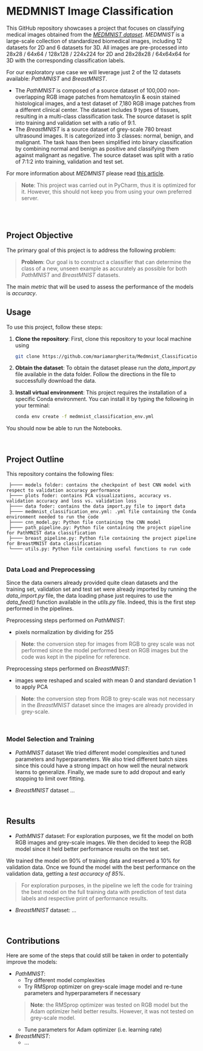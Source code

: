 
# MEDMNIST Image Classification

This GitHub repository showcases a project that focuses on classifying medical images obtained from the [*MEDMNIST dataset*](https://github.com/MedMNIST/MedMNIST).
*MEDMNIST* is a large-scale collection of standardized biomedical images, including 12 datasets for 2D and 6 datasets for 3D. 
All images are pre-processed into 28x28 / 64x64 / 128x128 / 224x224 for 2D and 28x28x28 / 64x64x64 for 3D with the corresponding classification labels. 

For our exploratory use case we will leverage just 2 of the 12 datasets available: *PathMNIST* and *BreastMNIST*.
- The *PathMNIST* is composed of a source dataset of 100,000 non-overlapping RGB image patches from hematoxylin & eosin stained histological images, and a test dataset of 7,180 RGB image patches from a different clinical center. 
The dataset includes 9 types of tissues, resulting in a multi-class classification task. The source dataset is split into training and validation set with a ratio of 9:1.
- The *BreastMNIST* is a source dataset of grey-scale 780 breast ultrasound images. It is categorized into 3 classes: normal, benign, and malignant. 
The task haas then been simplified into binary classification by combining normal and benign as positive and classifying them against malignant as negative. 
The source dataset was split with a ratio of 7:1:2 into training, validation and test set.

For more information about *MEDMNIST* please read [this article](https://www.nature.com/articles/s41597-022-01721-8).

> **Note**: This project was carried out in PyCharm, thus it is optimized for it. However, this should not keep you from using your own preferred server.
<br>

<br>

## Project Objective

The primary goal of this project is to address the following problem:

> **Problem**: Our goal is to construct a classifier that can determine the class of a new, unseen example as accurately as possible for both *PathMNIST* and *BreastMNIST* datasets.

The main *metric* that will be used to assess the performance of the models is *accuracy*.
<br>

## Usage

To use this project, follow these steps:

1. **Clone the repository**: First, clone this repository to your local machine using

    ```bash
    git clone https://github.com/mariamargherita/Medmnist_Classification.git
    ```

2. **Obtain the dataset**: To obtain the dataset please run the *data_import.py* file available in the data folder. Follow the directions in the file to successfully download the data.

3. **Install virtual environment**: This project requires the installation of a specific Conda environment. You can install it by typing the following in your terminal:

    ```bash
    conda env create -f medmnist_classification_env.yml
    ```
   
You should now be able to run the Notebooks.

<br>

## Project Outline

This repository contains the following files:

   ```
    ├──── models folder: contains the checkpoint of best CNN model with respect to validation accuracy performance
    ├──── plots foder: contains PCA visualizations, accuracy vs. validation accuracy and loss vs. validation loss
    ├──── data foder: contains the data import.py file to import data
    ├──── medmnist_classification_env.yml: .yml file containing the Conda environment needed to run the code
    ├──── cnn_model.py: Python file containing the CNN model
    ├──── path_pipeline.py: Python file containing the project pipeline for PathMNIST data classification
    ├──── breast_pipeline.py: Python file containing the project pipeline for BreastMNIST data classification
    └──── utils.py: Python file containing useful functions to run code
    
   ```

### Data Load and Preprocessing

Since the data owners already provided quite clean datasets and the training set, validation set and test set were already imported by running the *data_import.py* file, the data loading phase just requires to use the *data_feed()* function available in the *utils.py* file.
Indeed, this is the first step performed in the pipelines.

Preprocessing steps performed on *PathMNIST*:
- pixels normalization by dividing for 255

>**Note**: the conversion step for images from RGB to grey scale was not performed since the model performed best on RGB images
but the code was kept in the pipeline for reference.

Preprocessing steps performed on *BreastMNIST*:
- images were reshaped and scaled with mean 0 and standard deviation 1 to apply PCA

>**Note**: the conversion step from RGB to grey-scale was not necessary in the *BreastMNIST* dataset since
the images are already provided in grey-scale.

<br>

### Model Selection and Training

- *PathMNIST* dataset
We tried different model complexities and tuned parameters and hyperparameters. We also tried different batch sizes since this could have a strong impact on how well the neural network learns to generalize. Finally, we made sure to add dropout and early stopping to limit over fitting.

- *BreastMNIST* dataset
...

<br>

## Results

- *PathMNIST* dataset:
For exploration purposes, we fit the model on both RGB images and grey-scale images. We then decided to keep the RGB model since it held better performance results on the test set.

We trained the model on 90% of training data and reserved a 10% for validation data. Once we found the model with the best performance on the validation data, getting a *test accuracy of 85%*.

> For exploration purposes, in the pipeline we left the code for training the best model on the full training data with prediction of test data labels and respective print of performance results.


- *BreastMNIST* dataset:
...

<br>

## Contributions

Here are some of the steps that could still be taken in order to potentially improve the models:

- *PathMNIST*:
  - Try different model complexities
  - Try RMSprop optimizer on grey-scale image model and re-tune parameters and hyperparameters if necessary
  >**Note**: the RMSprop optimizer was tested on RGB model but the Adam optimizer held better results. However, it was not tested on grey-scale model.
  - Tune parameters for Adam optimizer (i.e. learning rate)
- *BreastMNIST*:
  - ...
